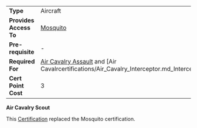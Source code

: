 |                        |                                                                                                                                          |
| ---------------------- | ---------------------------------------------------------------------------------------------------------------------------------------- |
| **Type**               | Aircraft                                                                                                                                 |
| **Provides Access To** | [Mosquito](../vehicles/Mosquito.md)                                                                                                      |
| **Pre-requisite**      | \-                                                                                                                                       |
| **Required For**       | [Air Cavalry Assault](Air_Cavalry_Assault.md) and [Air Cavalrcertifications/Air_Cavalry_Interceptor.md_Interceptor.md) |
| **Cert Point Cost**    | 3                                                                                                                                        |

**Air Cavalry Scout**

This [Certification](Certification.md) replaced the Mosquito certification.

<!--[Category:Certification](../Category:Certification.md)-->
